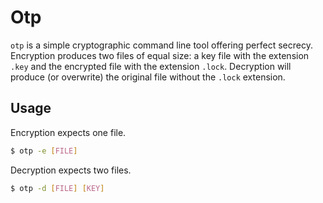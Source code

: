 # Otp
`otp` is a simple cryptographic command line tool offering perfect secrecy.
Encryption produces two files of equal size: a key file with the extension
`.key` and the encrypted file with the extension `.lock`. Decryption will
produce (or overwrite) the original file without the `.lock` extension.

## Usage
Encryption expects one file.

```sh
$ otp -e [FILE]
```

Decryption expects two files.

```sh
$ otp -d [FILE] [KEY]
```
